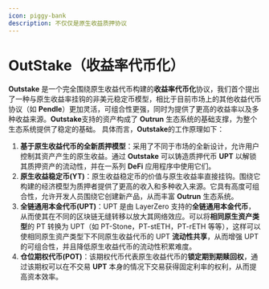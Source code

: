 ```yaml
---
icon: piggy-bank
description: 不仅仅是原生收益质押协议
---
```


# OutStake（收益率代币化）

**Outstake** 是一个完全围绕原生收益代币构建的**收益率代币化**协议，我们首个提出了一种与原生收益率挂钩的非美元稳定币模型，相比于目前市场上的其他收益代币协议（如 **Pendle**）更加灵活，可组合性更强，同时为提供了更高的收益率以及多种收益来源。**Outstake**支持的资产构成了 **Outrun** 生态系统的基础支撑，为整个生态系统提供了稳定的基础。 具体而言，**Outstake**的工作原理如下：

1. **基于原生收益代币的全新质押模型**：采用了不同于市场的全新设计，允许用户控制其资产产生的原生收益。通过 **Outstake** 可以铸造质押代币 **UPT** 以解锁其质押资产的流动性，并在一系列 **DeFi** 应用程序中使用它们。
2. **原生收益稳定币(YT)**：原生收益稳定币的价值与原生收益率直接挂钩。围绕它构建的经济模型为质押者提供了更高的收入和多种收入来源。它具有高度可组合性，允许开发人员围绕它创建新产品，从而丰富 **Outrun** 生态系统。
3. **全链通用本金代币(UPT)**：UPT 是由 LayerZero 支持的**全链通用本金代币**，从而使其在不同的区块链无缝转移以放大其网络效应。可以将**相同原生资产类型**的 PT 转换为 UPT（如 PT-Stone，PT-stETH，PT-rETH 等等），这样可以使相同原生资产类型下不同原生收益代币的 UPT **流动性共享**，从而增强 UPT 的可组合性，并且降低原生收益代币的流动性积累难度。
4. **仓位期权代币(POT)**：该期权代币代表原生收益代币的**锁定期到期赎回权**，通过该期权可以在不交易 **UPT** 本身的情况下交易获得固定利率的权利，从而提高资本效率。
